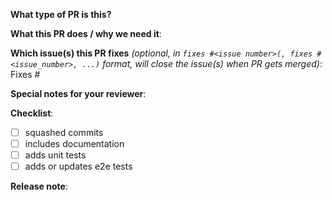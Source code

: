 **What type of PR is this?**

<!--
Add one of the following kinds:
/kind feature
/kind bug
/kind api-change
/kind cleanup
/kind deprecation
/kind design
/kind documentation
/kind failing-test
/kind flake
/kind regression
/kind support
-->

**What this PR does / why we need it**:

<!-- Enter a description of the change and why this change is needed -->

**Which issue(s) this PR fixes** *(optional, in `fixes #<issue number>(, fixes #<issue_number>, ...)` format, will close the issue(s) when PR gets merged)*:
Fixes #

**Special notes for your reviewer**:

**Checklist**:
<!-- Put an "X" character inside the brackets of each completed task. Some may be optional depending on the PR in which case these can be deleted -->

- [ ] squashed commits
- [ ] includes documentation
- [ ] adds unit tests
- [ ] adds or updates e2e tests

**Release note**:
<!--  Write your release note:
1. Enter your extended release note in the below block. If the PR requires additional action from users switching to the new release, include the string "action required".
2. If no release note is required, just write "NONE".
-->
```release-note

```